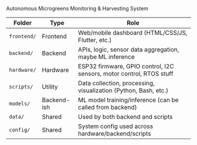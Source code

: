 Autonomous Microgreens Monitoring & Harvesting System


| Folder      | Type        | Role                                                                 |
| ----------- | ----------- | -------------------------------------------------------------------- |
| `frontend/` | Frontend    | Web/mobile dashboard (HTML/CSS/JS, Flutter, etc.)                    |
| `backend/`  | Backend     | APIs, logic, sensor data aggregation, maybe ML inference             |
| `hardware/` | Hardware    | ESP32 firmware, GPIO control, I2C sensors, motor control, RTOS stuff |
| `scripts/`  | Utility     | Data collection, processing, visualization (Python, Bash, etc.)      |
| `models/`   | Backend-ish | ML model training/inference (can be called from backend)             |
| `data/`     | Shared      | Used by both backend and scripts                                     |
| `config/`   | Shared      | System config used across hardware/backend/scripts                   |
